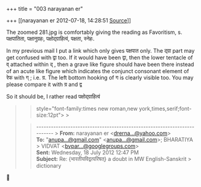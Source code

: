 +++
title = "003 narayanan er"

+++
[[narayanan er	2012-07-18, 14:28:51 [Source](https://groups.google.com/g/bvparishat/c/ZzC-itXYFYY)]]



The zoomed 281.jpg is comfortably giving the reading as Favoritism, s. पक्षपातिता, पक्षानुग्रहः, पक्षोद्ग्राहित्वं, पक्षता, स्नेहः.

In my previous mail I put a link which only gives पक्षपात only. The द्ग्रा part may get confused with द्वा too. If it would have been द्वा, then the lower tentacle of व् attached within द् , then a grave like figure should have been there instead of an acute like figure which indicates the conjunct consonant element of रेफ with ग् ; i.e. ग्र. The left bottom hooking of ग is clearly visible too. You may please compare it with ग्र and द्व

So it should be, I rather read पक्षोद्ग्राहित्वं

  

> 
> >  style="font-family:times new roman,new york,times,serif;font-size:12pt"> >
> 
> > ------------------------------------------------------------------------ >
> **From:** narayanan er \<[drerna...@yahoo.com]()\>  
> **To:** "[anupa...@gmail.com]()" \<[anupa...@gmail.com]()\>; BHARATIYA > VIDVAT \<[bvpar...@googlegroups.com]()\>  
> **Sent:** Wednesday, 18 July 2012 12:47 PM  
> **Subject:** Re: {भारतीयविद्वत्परिषत्} a doubt in MW English-Sanskrit > dictionary  
> > 
> > 
> > 



